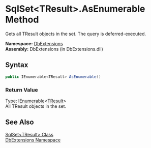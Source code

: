 SqlSet&lt;TResult>.AsEnumerable Method
======================================
Gets all TResult objects in the set. The query is deferred-executed.

**Namespace:** [DbExtensions][1]  
**Assembly:** DbExtensions (in DbExtensions.dll)

Syntax
------

```csharp
public IEnumerable<TResult> AsEnumerable()
```

### Return Value
Type: [IEnumerable][2]&lt;[TResult][3]>  
All TResult objects in the set.

See Also
--------
[SqlSet&lt;TResult> Class][3]  
[DbExtensions Namespace][1]  

[1]: ../README.md
[2]: http://msdn.microsoft.com/en-us/library/9eekhta0
[3]: README.md
